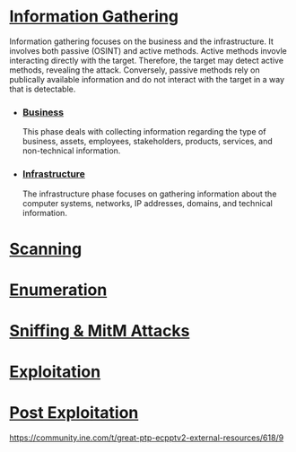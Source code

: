 # [Information Gathering](../Techniques/InformationGathering/README.md)
  Information gathering focuses on the business and the infrastructure.  It involves both passive (OSINT) and active methods.  Active methods invovle interacting directly with the target.  Therefore, the target may detect active methods, revealing the attack.  Conversely, passive methods rely on publically available information and do not interact with the target in a way that is detectable.
  * ### [Business](../Techniques/InformationGathering/Business.md)
    This phase deals with collecting information regarding the type of business, assets, employees, stakeholders, products, services, and non-technical information.
  * ### [Infrastructure](../Techniques/InformationGathering/Infrastructure.md)
    The infrastructure phase focuses on gathering information about the computer systems, networks, IP addresses, domains, and technical information.

# [Scanning](../Techniques/Scanning/README.md)

# [Enumeration](../Techniques/Enumeration/README.md)

# [Sniffing & MitM Attacks](../Techniques/Sniffing_MitM_Attacks/README.md)

# [Exploitation](../Techniques/Exploitation/README.md)

# [Post Exploitation](../Techniques/PostExploitation/README.md)

<https://community.ine.com/t/great-ptp-ecpptv2-external-resources/618/9>